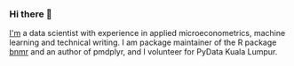 ### Hi there 👋

<a rel="me" href="https://fosstodon.org/@pk">I'm</a> a data scientist with experience in applied microeconometrics, machine learning and technical writing. I am package maintainer of the R package [bnmr](https://github.com/philip-khor/bnmr) and an author of pmdplyr, and I volunteer for PyData Kuala Lumpur.

<!--
**philip-khor/philip-khor** is a ✨ _special_ ✨ repository because its `README.md` (this file) appears on your GitHub profile.

Here are some ideas to get you started:

- 🔭 I’m currently working on ...
- 🌱 I’m currently learning ...
- 👯 I’m looking to collaborate on ...
- 🤔 I’m looking for help with ...
- 💬 Ask me about ...
- 📫 How to reach me: ...
- 😄 Pronouns: ...
- ⚡ Fun fact: ...
-->

